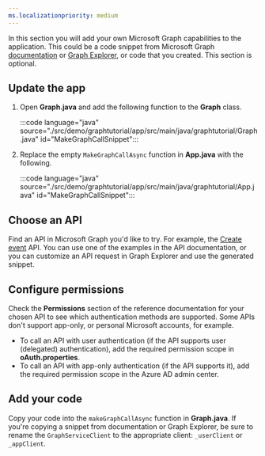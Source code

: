 ```yaml
---
ms.localizationpriority: medium
---
```


<!-- markdownlint-disable MD041 -->

In this section you will add your own Microsoft Graph capabilities to the application. This could be a code snippet from Microsoft Graph [documentation](/graph/api/overview) or [Graph Explorer](https://developer.microsoft.com/graph/graph-explorer), or code that you created. This section is optional.

## Update the app

1. Open **Graph.java** and add the following function to the **Graph** class.

    :::code language="java" source="./src/demo/graphtutorial/app/src/main/java/graphtutorial/Graph.java" id="MakeGraphCallSnippet":::

1. Replace the empty `MakeGraphCallAsync` function in **App.java** with the following.

    :::code language="java" source="./src/demo/graphtutorial/app/src/main/java/graphtutorial/App.java" id="MakeGraphCallSnippet":::

## Choose an API

Find an API in Microsoft Graph you'd like to try. For example, the [Create event](/graph/api/user-post-events) API. You can use one of the examples in the API documentation, or you can customize an API request in Graph Explorer and use the generated snippet.

## Configure permissions

Check the **Permissions** section of the reference documentation for your chosen API to see which authentication methods are supported. Some APIs don't support app-only, or personal Microsoft accounts, for example.

- To call an API with user authentication (if the API supports user (delegated) authentication), add the required permission scope in **oAuth.properties**.
- To call an API with app-only authentication (if the API supports it), add the required permission scope in the Azure AD admin center.

## Add your code

Copy your code into the `makeGraphCallAsync` function in **Graph.java**. If you're copying a snippet from documentation or Graph Explorer, be sure to rename the `GraphServiceClient` to the appropriate client: `_userClient` or `_appClient`.
